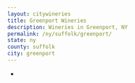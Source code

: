 ```yaml
---
layout: citywineries
title: Greenport Wineries
description: Wineries in Greenport, NY
permalink: /ny/suffolk/greenport/
state: ny
county: suffolk
city: greenport
---
```

-
